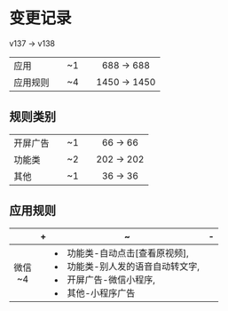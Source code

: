 # 变更记录

v137 -> v138

||||||
|-|:-:|:-:|:-:|:-:|
|应用||~1||688 -> 688|
|应用规则||~4||1450 -> 1450|

## 规则类别

||||||
|-|:-:|:-:|:-:|:-:|
|开屏广告||~1||66 -> 66|
|功能类||~2||202 -> 202|
|其他||~1||36 -> 36|

## 应用规则

||+|~|-|
|:-:|-|-|-|
|微信<br>~4||<li>功能类-自动点击[查看原视频],<li>功能类-别人发的语音自动转文字,<li>开屏广告-微信小程序,<li>其他-小程序广告||
